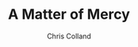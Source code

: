 ---
title: A Matter of Mercy
Layout: module

author: Chris Colland
reviewer: Scott Bennett

schedule: friday night
weight: 2
plotline: 
requirements: 
  - We Descend… has been ran

description: > 
  A local merchant in Cryptinith has been shorted on a trade deal. The matter was brought to the Lord Reeve and he was headed to deal with it but now that there are adventurers, a test of their persuasion and investigation is called.

synopsis: > 
  The Lord Reeve of Cyptinith, Kyumiri Cryptinth,  sets out to the Tavern. Before he arrives, a last group of Feral snuck into the City Gates and sensed the Lycans among the Adventurers in the Tavern. The Feral “randoms” set out for them as Kyumiri makes his grand appearance cutting a path through them to reach the adventurers. Upon his arrival and the dispatching of the Feral, the High Lord Reeve welcomes the Adventurers and give them 2 tasks to judge their skills before setting out for Moutesque. 

  The nature of the trade dispute is a shipment of Silver Ore and Alchemy to Corin Stellin, a local independent trader and merchant. Orden Dutah, an experienced businessman, feels Corin is taking advantage of the Guilds hospitality allowing him to be an independent  free trader operating outside the “rules of the guilds.” Corin is upset over the taxes the Guilds charge for silver imports given the nature of Lycans and the Laws of Cryptinth. Corin doesn’t feel the taxes should apply in this dire need. Orden wants to collect the Guilds tax on Corin despite his good intentions.

  The Lord Reeve doesn’t like to get involved with he Guilds unless he has too, this keeps his mind focused on the task of protecting the Town. The Lord Reeve wants the PCs to resolve this task for him to see how they navigate a new lands diplomacy. 

outcomes:
 - Corin will pay them 30 Gold if he gets his way. The “correct” resolution is to allow Corin to evade the taxes,
 - Orden will only pay them 15 Gold if he gets his way. The players can gain favor and “aid” from Orden if they take his side and lesser coin offer. 
  - The PCs head to deal with the Feral Pack that captured citizens (Test Your Might) and come back to deal with this later. 
number_of_cast_members: ALL
props: 
  - Fur Tabards
  - Claws
  - Kyumiri Costume
treasure: Production Item, Components, Coins
rumors:

hook: A wave of Feral “randoms” raid the Tavern as Kyumiri makes his appearance to aid the Adventurers. Once the Feral are dispatched, Kyumiri will begin his welcoming ritual and trial.

running_notes: >
  This module is the introduction to the High Lord Reeve Kyumiri Cryptinth, it begins with a small skirmish with Feral and ends with a Roleplay encounter welcoming the Adventurers to Cryptinth. Kyurmiri will give them 2 tasks to judge their abilities to handle Moutesque. The First is a Trade Dispute and a test of their diplomatic and reasoning skills. The Second module will be a Test of Might. These two modules will go off back to back depending on which path they choose to go first

scenes: 
  - 
    oog:  Infront of Mod Shack 
    ig: Outside Cryptinth Trade Hall
    flee_point: Town
---